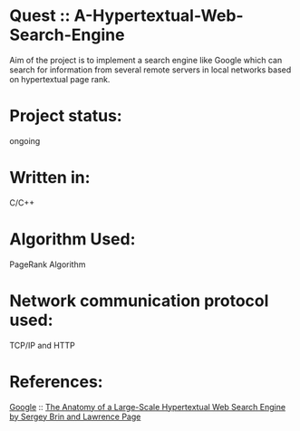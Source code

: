 # Quest :: A-Hypertextual-Web-Search-Engine 
   Aim of the project is to implement a search engine like Google which can search for information from several remote servers in local networks based on hypertextual page rank.
# Project status:
   ongoing
# Written in:
   C/C++ 
# Algorithm Used:
   PageRank Algorithm
# Network communication protocol used:
   TCP/IP and HTTP  
# References:
   <a href="https://www.google.com">Google</a> :: <a href="http://infolab.stanford.edu/~backrub/google.html">The Anatomy of a Large-Scale Hypertextual Web Search Engine by Sergey Brin and Lawrence Page

   

